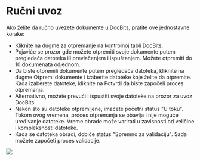 # Ručni uvoz

Ako želite da ručno uvezete dokumente u DocBits, pratite ove jednostavne korake:

* Kliknite na dugme za otpremanje na kontrolnoj tabli DocBits.
* Pojaviće se prozor gde možete otpremiti svoje dokumente putem pregledača datoteka ili prevlačenjem i ispuštanjem. Možete otpremiti do 10 dokumenata odjednom.
* Da biste otpremili dokumente putem pregledača datoteka, kliknite na dugme Otpremi dokumente i izaberite datoteke koje želite da otpremite. Kada izaberete datoteke, kliknite na Potvrdi da biste započeli proces otpremanja.
* Alternativno, možete prevući i ispustiti svoje datoteke na prozor za uvoz DocBits.
* Nakon što su datoteke otpremljene, imaćete početni status "U toku". Tokom ovog vremena, proces otpremanja se obavlja i nije moguće uređivanje datoteke. Vreme obrade može varirati u zavisnosti od veličine i kompleksnosti datoteke.
* Kada se datoteka obradi, dobiće status "Spremno za validaciju". Sada možete započeti proces validacije.

![](https://lh7-us.googleusercontent.com/u3OruoAoBvx4nRSkhQZGIEYxiem1CJn-XUaYU38vGWXhnkwOdnkyZ0ZxHXrAG5g0rNnp4fsI\_sSVw7RtMYOD8rBlslgoT4RY1THU4-BzXF3B7Ve-HhNfOADOziQQseu2QF56aNaKsfhe1qnScJzUhek)
